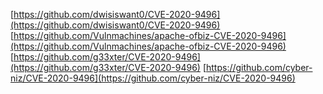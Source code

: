[https://github.com/dwisiswant0/CVE-2020-9496](https://github.com/dwisiswant0/CVE-2020-9496)
[https://github.com/Vulnmachines/apache-ofbiz-CVE-2020-9496](https://github.com/Vulnmachines/apache-ofbiz-CVE-2020-9496)
[https://github.com/g33xter/CVE-2020-9496](https://github.com/g33xter/CVE-2020-9496)
[https://github.com/cyber-niz/CVE-2020-9496](https://github.com/cyber-niz/CVE-2020-9496)
